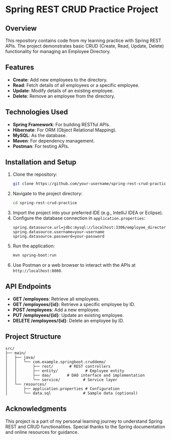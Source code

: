 
# Spring REST CRUD Practice Project

## Overview
This repository contains code from my learning practice with Spring REST APIs. The project demonstrates basic CRUD (Create, Read, Update, Delete) functionality for managing an Employee Directory.

## Features
- **Create**: Add new employees to the directory.
- **Read**: Fetch details of all employees or a specific employee.
- **Update**: Modify details of an existing employee.
- **Delete**: Remove an employee from the directory.

## Technologies Used
- **Spring Framework**: For building RESTful APIs.
- **Hibernate**: For ORM (Object Relational Mapping).
- **MySQL**: As the database.
- **Maven**: For dependency management.
- **Postman**: For testing APIs.

## Installation and Setup
1. Clone the repository:
   ```bash
   git clone https://github.com/your-username/spring-rest-crud-practice.git
   ```
2. Navigate to the project directory:
   ```bash
   cd spring-rest-crud-practice
   ```
3. Import the project into your preferred IDE (e.g., IntelliJ IDEA or Eclipse).
4. Configure the database connection in `application.properties`:
   ```properties
   spring.datasource.url=jdbc:mysql://localhost:3306/employee_directory
   spring.datasource.username=your-username
   spring.datasource.password=your-password
   ```
5. Run the application:
   ```bash
   mvn spring-boot:run
   ```
6. Use Postman or a web browser to interact with the APIs at `http://localhost:8080`.

## API Endpoints
- **GET /employees**: Retrieve all employees.
- **GET /employees/{id}**: Retrieve a specific employee by ID.
- **POST /employees**: Add a new employee.
- **PUT /employees/{id}**: Update an existing employee.
- **DELETE /employees/{id}**: Delete an employee by ID.

## Project Structure
```
src/
├── main/
│   ├── java/
│   │   └── com.example.springboot.cruddemo/
│   │       ├── rest/       # REST controllers
│   │       ├── entity/            # Employee entity
│   │       ├── dao/       # DAO interface and implementation
│   │       └── service/          # Service layer
│   └── resources/
│       ├── application.properties # Configuration
│       └── data.sql              # Sample data (optional)
```

## Acknowledgments
This project is a part of my personal learning journey to understand Spring REST and CRUD functionalities. Special thanks to the Spring documentation and online resources for guidance.
